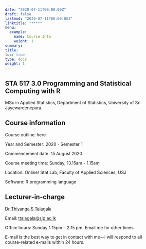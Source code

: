 ```yaml
---
date: "2020-07-11T00:00:00Z"
draft: false
lastmod: "2020-07-11T00:00:00Z"
linktitle: "****"
menu:
  example:
    name: Course Info
    weight: 1
summary: 
title: 
toc: true
type: docs
weight: 1
---
```


## STA 517 3.0 Programming and Statistical Computing with R

MSc in Applied Statistics, Department of Statistics, University of Sri Jayewardenepura.

## Course information

Course outline: here

Year and Semester: 2020 - Semester 1

Commencement date: 15 August 2020

Course meeting time: Sunday, 10.15am - 1.15am

Location: Online/ Stat Lab, Faculty of Applied Sciences, USJ

Software: R programming language


## Lecturer-in-charge

[Dr Thiyanga S Talagala](https://thiyanga.netlify.app/)

Email: ttalagala@sjp.ac.lk

Office hours: Sunday 1:15pm – 2:15 pm. Email me for other times.

E-mail is the best way to get in contact with me—I will respond to all course-related e-mails within 24 hours.


